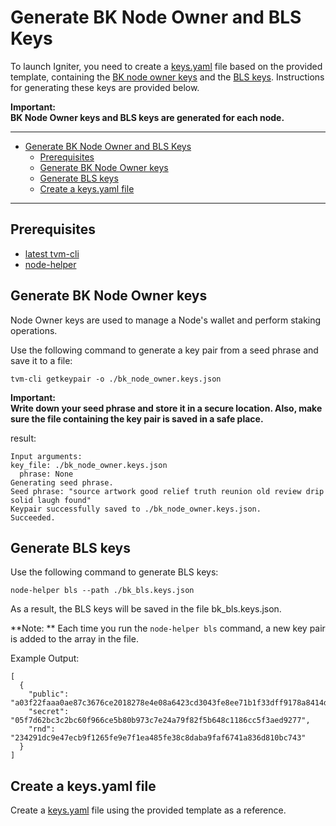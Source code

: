 # Generate BK Node Owner and BLS Keys

To launch Igniter, you need to create a [keys.yaml](../keys-template.yaml) file based on the provided template, containing the [BK node owner keys](https://docs.ackinacki.com/glossary#bk-node-owner-keys) and the [BLS keys](https://docs.ackinacki.com/glossary#bls-keys). Instructions for generating these keys are provided below.

**Important:**  
**BK Node Owner keys and BLS keys are generated for each node.**

---
- [Generate BK Node Owner and BLS Keys](#generate-bk-node-owner-and-bls-keys)
  - [Prerequisites](#prerequisites)
  - [Generate BK Node Owner keys](#generate-bk-node-owner-keys)
  - [Generate BLS keys](#generate-bls-keys)
  - [Create a keys.yaml file](#create-a-keysyaml-file)
---

## Prerequisites

* [latest tvm-cli](https://github.com/tvmlabs/tvm-sdk/releases)
* [node-helper](https://github.com/ackinacki/ackinacki/releases)

## Generate BK Node Owner keys

Node Owner keys are used to manage a Node's wallet and perform staking operations.

Use the following command to generate a key pair from a seed phrase and save it to a file:

```
tvm-cli getkeypair -o ./bk_node_owner.keys.json
```

**Important:**  
**Write down your seed phrase and store it in a secure location.
Also, make sure the file containing the key pair is saved in a safe place.**

result:

```
Input arguments:
key_file: ./bk_node_owner.keys.json
  phrase: None
Generating seed phrase.
Seed phrase: "source artwork good relief truth reunion old review drip solid laugh found"
Keypair successfully saved to ./bk_node_owner.keys.json.
Succeeded.
```

## Generate BLS keys

Use the following command to generate BLS keys:

```
node-helper bls --path ./bk_bls.keys.json
```

As a result, the BLS keys will be saved in the file bk_bls.keys.json.  

**Note:  **
Each time you run the `node-helper bls` command, a new key pair is added to the array in the file.

Example Output:  
```
[
  {
    "public": "a03f22faaa0ae87c3676ce2018278e4e08a6423cd3043fe8ee71b1f33dff9178a8414d7a37e6d42ef5f3bce020e2d4ff",
    "secret": "05f7d62bc3c2bc60f966ce5b80b973c7e24a79f82f5b648c1186cc5f3aed9277",
    "rnd": "234291dc9e47ecb9f1265fe9e7f1ea485fe38c8daba9faf6741a836d810bc743"
  }
]
```

## Create a keys.yaml file

Create a [keys.yaml](../keys-template.yaml) file using the provided template as a reference.


